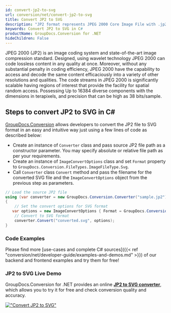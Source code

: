 ```yaml
---
id: convert-jp2-to-svg
url: conversion/net/convert-jp2-to-svg
title: Convert JP2 to SVG
description: "JP2 format represents JPEG 2000 Core Image File with .jp2 extension. Learn how to convert JP2 to SVG file programmatically in C# language using GroupDocs.Conversion for .NET library."
keywords: Convert JP2 to SVG in C#
productName: GroupDocs.Conversion for .NET
hideChildren: False
---
```


JPEG 2000 (JP2) is an image coding system and state-of-the-art image compression standard. Designed, using wavelet technology JPEG 2000 can code lossless content in any quality at once. Moreover, without any substantial penalty in coding efficiency, JPEG 2000  have the capability to access and decode the same content efficaciously into a variety of other resolutions and qualities. The code streams in JPEG 2000 is significantly scalable having regions of interest that provide the facility for spatial random access. Possessing Up to 16384 diverse components with the dimensions in terapixels, and precision that can be high as 38 bits/sample.

## Steps to convert JP2 to SVG in C#

[GroupDocs.Conversion](https://products.groupdocs.com/conversion/net) allows developers to convert the JP2 file to SVG format in an easy and intuitive way just using a few lines of code as described below:

* Create an instance of `Converter` class and pass source JP2 file path as a constructor parameter. You may specify absolute or relative file path as per your requirements. 
* Create an instance of `ImageConvertOptions` class and set `Format` property to `GroupDocs.Conversion.FileTypes.ImageFileType.Svg`.
* Call `Converter` class `Convert` method and pass the filename for the converted SVG file and the `ImageConvertOptions` object from the previous step as parameters.

```csharp
// Load the source JP2 file
using (var converter = new GroupDocs.Conversion.Converter("sample.jp2"))
{
    // Set the convert options for SVG format
   var options = new ImageConvertOptions { Format = GroupDocs.Conversion.FileTypes.ImageFileType.Svg };
    // Convert to SVG format
    converter.Convert("converted.svg", options);
}
```

### Code Examples

Please find more [use-cases and complete C# sources]({{< ref "conversion/net/developer-guide/examples-and-demos.md" >}}) of our backend and frontend examples and try them for free!

### JP2 to SVG Live Demo

GroupDocs.Conversion for .NET provides an online [**JP2 to SVG converter**](https://products.groupdocs.app/conversion/jp2-to-svg), which allows you to try it for free and check conversion quality and accuracy.

[!["Convert JP2 to SVG"](conversion/net/images/convert-to-svg/convert-jp2-to-svg.png)](https://products.groupdocs.app/conversion/jp2-to-svg)